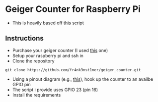 # Geiger Counter for Raspberry Pi 

- This is heavily based off [this](https://github.com/chrisys/background-radiation-monitor) script

## Instructions 

- Purchase your geiger counter (I used [this](https://www.amazon.com/dp/B09X1H5CW4?ref=ppx_yo2ov_dt_b_fed_asin_title) one)
- Setup your raspberry pi and ssh in 
- Clone the repository 

```
git clone https://github.com/fr4nk3nst1ner/geiger_counter.git
```

- Using a pinout diagram (e.g., [this](https://hackster.imgix.net/uploads/attachments/218603/6sQiFTKXhZptFiGnPlsc.png)), hook up the counter to an availbe GPIO pin
- The script i provide uses GPIO 23 (pin 16)
- Install the requirements 
